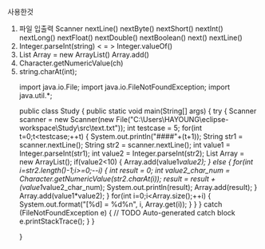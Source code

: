 사용한것

1. 파일 입출력 Scanner nextLine()
nextByte()
nextShort()
nextInt()
nextLong()
nextFloat()
nextDouble()
nextBoolean()
next()
nextLine()
2. Integer.parseInt(string)
< = > Integer.valueOf()
3. List<Object> Array  = new ArrayList<Object>()
Array.add()
4. Character.getNumericValue(ch)
5. string.charAt(int);

import java.io.File;
import java.io.FileNotFoundException;
import java.util.*;

public class Study {
public static void main(String[] args)
{
try {
Scanner scanner = new Scanner(new File("C:\\Users\\HAYOUNG\\eclipse-workspace\\Study\\src\\text.txt"));
int testcase = 5;
for(int t=0;t<testcase;++t) {
System.out.println("####"+(t+1));
String str1 = scanner.nextLine();
String str2 = scanner.nextLine();
int value1 = Integer.parseInt(str1);
int value2 = Integer.parseInt(str2);
List<Object> Array = new ArrayList<Object>();
if(value2<10) {
Array.add(value1*value2);
}
else {
for(int i=str2.length()-1;i>=0;--i) {
int result = 0;
int value2_char_num = Character.getNumericValue(str2.charAt(i));
result = result + (value1*value2_char_num);
System.out.println(result);
Array.add(result);
}
Array.add(value1*value2);
}
for(int i=0;i<Array.size();++i) {
System.out.format("[%d] = %d%n", i, Array.get(i));
}
}
} catch (FileNotFoundException e) {
// TODO Auto-generated catch block
e.printStackTrace();
}
}

}